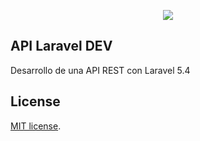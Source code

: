 <p align="center"><img src="https://laravel.com/assets/img/components/logo-laravel.svg"></p>

## API Laravel DEV

Desarrollo de una API REST con Laravel 5.4




## License

 [MIT license](http://opensource.org/licenses/MIT).
